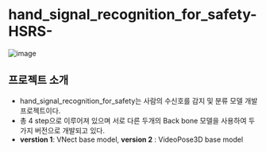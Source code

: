 # hand_signal_recognition_for_safety-HSRS-

![image](https://user-images.githubusercontent.com/39910353/73731602-1dd16380-477c-11ea-952e-12eb50a031dd.png)

## 프로젝트 소개
* hand_signal_recognition_for_safety는 사람의 수신호를 감지 및 분류 모델 개발 프로젝트이다.
* 총 4 step으로 이루어져 있으며 서로 다른 두개의 Back bone 모델을 사용하여 두가지 버전으로 개발되고 있다.
* **verstion 1**: VNect base model, **version 2** : VideoPose3D base model
